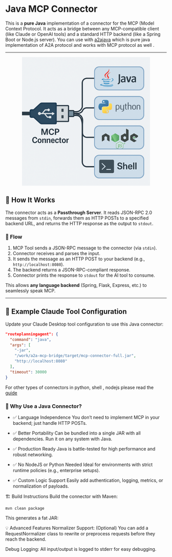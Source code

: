 # Java MCP Connector  

This is a **pure Java** implementation of a connector for the MCP (Model Context Protocol. It acts as a bridge between any MCP-compatible client (like Claude or OpenAI tools) and a standard HTTP backend (like a Spring Boot or Node.js server).
You can use with [a2ajava](https://github.com/vishalmysore/a2ajava) which is pure java implementation of A2A protocol and works with MCP protocol as well .
 
---

<p align="center">
  <img src="connector.png" width="400" alt="Connector Architecture">
</p>

## 🔧 How It Works

The connector acts as a **Passthrough Server**. It reads JSON-RPC 2.0 messages from `stdin`, forwards them as HTTP POSTs to a specified backend URL, and returns the HTTP response as the output to `stdout`.

### 🔁 Flow

1. MCP Tool sends a JSON-RPC message to the connector (via `stdin`).
2. Connector receives and parses the input.
3. It sends the message as an HTTP POST to your backend (e.g., `http://localhost:8080`).
4. The backend returns a JSON-RPC-compliant response.
5. Connector prints the response to `stdout` for the AI tool to consume.

This allows **any language backend** (Spring, Flask, Express, etc.) to seamlessly speak MCP.

---

## 🧪 Example Claude Tool Configuration

Update your Claude Desktop tool configuration to use this Java connector:

```json
"routeplanningagent": {
  "command": "java",
  "args": [
    "-jar",
    "/work/a2a-mcp-bridge/target/mcp-connector-full.jar",
    "http://localhost:8080"
  ],
  "timeout": 30000
}
```
For other types of connectors in python, shell , nodejs please read the [guide](article.MD) 

### 🚀 Why Use a Java Connector?
- ✅ Language Independence
You don’t need to implement MCP in your backend; just handle HTTP POSTs.  
- ✅ Better Portability
Can be bundled into a single JAR with all dependencies. Run it on any system with Java.

- ✅ Production Ready
Java is battle-tested for high performance and robust networking.

- ✅ No NodeJS or Python Needed
Ideal for environments with strict runtime policies (e.g., enterprise setups).

- ✅ Custom Logic Support
Easily add authentication, logging, metrics, or normalization of payloads.

🏗️ Build Instructions
Build the connector with Maven:

```
mvn clean package
```
This generates a fat JAR:

💡 Advanced Features
Normalizer Support: (Optional) You can add a RequestNormalizer class to rewrite or preprocess requests before they reach the backend.

Debug Logging: All input/output is logged to stderr for easy debugging.

